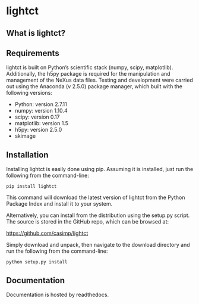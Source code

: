 lightct
=======

What is lightct?
----------------

Requirements
------------

lightct is built on Python’s scientific stack (numpy, scipy, matplotlib). Additionally, the h5py package is required for the manipulation and management of the NeXus data files. Testing and development were carried out using the Anaconda (v 2.5.0) package manager, which built with the following versions:

-	Python: version 2.7.11
-	numpy: version 1.10.4
-	scipy: version 0.17
-	matplotlib: version 1.5
-	h5py: version 2.5.0
-	skimage

Installation
------------

Installing lightct is easily done using pip. Assuming it is installed, just run the following from the command-line:

```
pip install lightct
```

This command will download the latest version of lightct from the Python Package Index and install it to your system.

Alternatively, you can install from the distribution using the setup.py script. The source is stored in the GitHub repo, which can be browsed at:

https://github.com/casimp/lightct

Simply download and unpack, then navigate to the download directory and run the following from the command-line:

```
python setup.py install
```

Documentation
-------------

Documentation is hosted by readthedocs.
